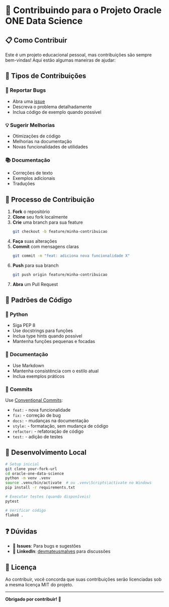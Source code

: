 # 🤝 Contribuindo para o Projeto Oracle ONE Data Science

## 📋 **Como Contribuir**

Este é um projeto educacional pessoal, mas contribuições são sempre bem-vindas! Aqui estão algumas maneiras de ajudar:

## 🎯 **Tipos de Contribuições**

### 🐛 **Reportar Bugs**
- Abra uma [issue](https://github.com/MateusMalves/oracle-one-data-science/issues)
- Descreva o problema detalhadamente
- Inclua código de exemplo quando possível

### 💡 **Sugerir Melhorias**
- Otimizações de código
- Melhorias na documentação
- Novas funcionalidades de utilidades

### 📚 **Documentação**
- Correções de texto
- Exemplos adicionais
- Traduções

## 🔧 **Processo de Contribuição**

1. **Fork** o repositório
2. **Clone** seu fork localmente
3. **Crie** uma branch para sua feature
   ```bash
   git checkout -b feature/minha-contribuicao
   ```
4. **Faça** suas alterações
5. **Commit** com mensagens claras
   ```bash
   git commit -m "feat: adiciona nova funcionalidade X"
   ```
6. **Push** para sua branch
   ```bash
   git push origin feature/minha-contribuicao
   ```
7. **Abra** um Pull Request

## 📝 **Padrões de Código**

### 🐍 **Python**
- Siga PEP 8
- Use docstrings para funções
- Inclua type hints quando possível
- Mantenha funções pequenas e focadas

### 📖 **Documentação**
- Use Markdown
- Mantenha consistência com o estilo atual
- Inclua exemplos práticos

### 🎨 **Commits**
Use [Conventional Commits](https://conventionalcommits.org/):
- `feat:` - nova funcionalidade
- `fix:` - correção de bug
- `docs:` - mudanças na documentação
- `style:` - formatação, sem mudança de código
- `refactor:` - refatoração de código
- `test:` - adição de testes

## 🚀 **Desenvolvimento Local**

```bash
# Setup inicial
git clone your-fork-url
cd oracle-one-data-science
python -m venv .venv
source .venv/bin/activate  # ou .venv\Scripts\activate no Windows
pip install -r requirements.txt

# Executar testes (quando disponíveis)
pytest

# Verificar código
flake8 .
```

## ❓ **Dúvidas**

- 📧 **Issues**: Para bugs e sugestões
- 💼 **LinkedIn**: [devmateusmalves](https://www.linkedin.com/in/devmateusmalves/) para discussões

## 📄 **Licença**

Ao contribuir, você concorda que suas contribuições serão licenciadas sob a mesma licença MIT do projeto.

---

**Obrigado por contribuir! 🙏**

